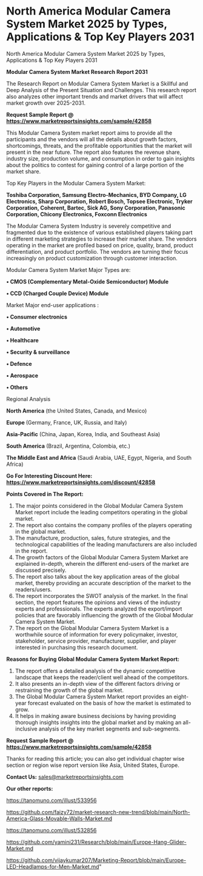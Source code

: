 # North America Modular Camera System Market 2025 by Types, Applications & Top Key Players 2031
North America Modular Camera System Market 2025 by Types, Applications & Top Key Players 2031

<strong>Modular Camera System Market Research Report 2031</strong>

The Research Report on Modular Camera System Market is a Skillful and Deep Analysis of the Present Situation and Challenges. This research report also analyzes other important trends and market drivers that will affect market growth over 2025-2031.

<strong>Request Sample Report @ <a href=https://www.marketreportsinsights.com/sample/42858>https://www.marketreportsinsights.com/sample/42858</a></strong>

This Modular Camera System market report aims to provide all the participants and the vendors will all the details about growth factors, shortcomings, threats, and the profitable opportunities that the market will present in the near future. The report also features the revenue share, industry size, production volume, and consumption in order to gain insights about the politics to contest for gaining control of a large portion of the market share.

Top Key Players in the Modular Camera System Market:

<strong>Toshiba Corporation, Samsung Electro-Mechanics, BYD Company, LG Electronics, Sharp Corporation, Robert Bosch, Topsee Electronic, Tryker Corporation, Coherent, Bartec, Sick AG, Sony Corporation, Panasonic Corporation, Chicony Electronics, Foxconn Electronics</strong>

The Modular Camera System Industry is severely competitive and fragmented due to the existence of various established players taking part in different marketing strategies to increase their market share. The vendors operating in the market are profiled based on price, quality, brand, product differentiation, and product portfolio. The vendors are turning their focus increasingly on product customization through customer interaction.

Modular Camera System Market Major Types are:

<strong>•  CMOS (Complementary Metal-Oxide Semiconductor) Module

•  CCD (Charged Couple Device) Module</strong>

Market Major end-user applications :

<strong>•  Consumer electronics

•  Automotive

•  Healthcare

•  Security & surveillance

•  Defence

•  Aerospace

•  Others</strong>

Regional Analysis

</u><strong><b>North America</b></strong> (the United States, Canada, and Mexico)

<strong><b>Europe </b></strong>(Germany, France, UK, Russia, and Italy)

<strong><b>Asia-Pacific</b></strong> (China, Japan, Korea, India, and Southeast Asia)

<strong><b>South America</b></strong> (Brazil, Argentina, Colombia, etc.)

<strong><b>The Middle East and Africa</b></strong> (Saudi Arabia, UAE, Egypt, Nigeria, and South Africa)

<strong>Go For Interesting Discount Here: <a href=https://www.marketreportsinsights.com/discount/42858>https://www.marketreportsinsights.com/discount/42858</a></strong>

<strong>Points Covered in The Report:</strong>
<ol>
  <li>The major points considered in the Global Modular Camera System Market report include the leading competitors operating in the global market.</li>
  <li>The report also contains the company profiles of the players operating in the global market.</li>
  <li>The manufacture, production, sales, future strategies, and the technological capabilities of the leading manufacturers are also included in the report.</li>
  <li>The growth factors of the Global Modular Camera System Market are explained in-depth, wherein the different end-users of the market are discussed precisely.</li>
  <li>The report also talks about the key application areas of the global market, thereby providing an accurate description of the market to the readers/users.</li>
  <li>The report incorporates the SWOT analysis of the market. In the final section, the report features the opinions and views of the industry experts and professionals. The experts analyzed the export/import policies that are favorably influencing the growth of the Global Modular Camera System Market.</li>
  <li>The report on the Global Modular Camera System Market is a worthwhile source of information for every policymaker, investor, stakeholder, service provider, manufacturer, supplier, and player interested in purchasing this research document.</li>
</ol>
<strong>Reasons for Buying Global Modular Camera System Market Report:</strong>

<ol>
  <li>The report offers a detailed analysis of the dynamic competitive landscape that keeps the reader/client well ahead of the competitors.</li>
  <li>It also presents an in-depth view of the different factors driving or restraining the growth of the global market.</li>
  <li>The Global Modular Camera System Market report provides an eight-year forecast evaluated on the basis of how the market is estimated to grow.</li>
  <li>It helps in making aware business decisions by having providing thorough insights insights into the global market and by making an all-inclusive analysis of the key market segments and sub-segments.</li>
</ol>
<strong>Request Sample Report @ <a href=https://www.marketreportsinsights.com/sample/42858>https://www.marketreportsinsights.com/sample/42858</a></strong>


Thanks for reading this article; you can also get individual chapter wise section or region wise report version like Asia, United States, Europe.

<strong>Contact Us:</strong>
sales@marketreportsinsights.com

<strong>Our other reports:</strong>

<a href=https://tanomuno.com/illust/533956>https://tanomuno.com/illust/533956</a>

<a href=https://github.com/faizy72/market-research-new-trend/blob/main/North-America-Glass-Movable-Walls-Market.md>https://github.com/faizy72/market-research-new-trend/blob/main/North-America-Glass-Movable-Walls-Market.md</a>

<a href=https://tanomuno.com/illust/532856>https://tanomuno.com/illust/532856</a>

<a href=https://github.com/yamini231/Research/blob/main/Europe-Hang-Glider-Market.md>https://github.com/yamini231/Research/blob/main/Europe-Hang-Glider-Market.md</a>

<a href=https://github.com/vijaykumar207/Marketing-Report/blob/main/Europe-LED-Headlamps-for-Men-Market.md>https://github.com/vijaykumar207/Marketing-Report/blob/main/Europe-LED-Headlamps-for-Men-Market.md</a>"
